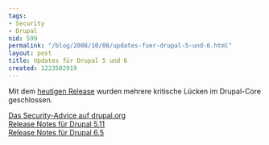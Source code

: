 ```yaml
---
tags:
- Security
- Drupal
nid: 599
permalink: "/blog/2008/10/08/updates-fuer-drupal-5-und-6.html"
layout: post
title: Updates für Drupal 5 und 6
created: 1223502919
---
```

Mit dem <a href="http://drupal.org/drupal-6.5">heutigen Release</a> wurden mehrere kritische Lücken im Drupal-Core geschlossen.
<p>
<a href="http://drupal.org/node/318706">Das Security-Advice auf drupal.org</a><br />
<a href="http://drupal.org/node/318696">Release Notes für Drupal 5.11</a><br />
<a href="http://drupal.org/node/318701">Release Notes für Drupal 6.5</a></p>
